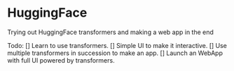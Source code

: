 # HuggingFace
Trying out HuggingFace transformers and making a web app in the end

Todo:
[] Learn to use transformers.
[] Simple UI to make it interactive.
[] Use multiple transformers in succession to make an app.
[] Launch an WebApp with full UI powered by transformers.
